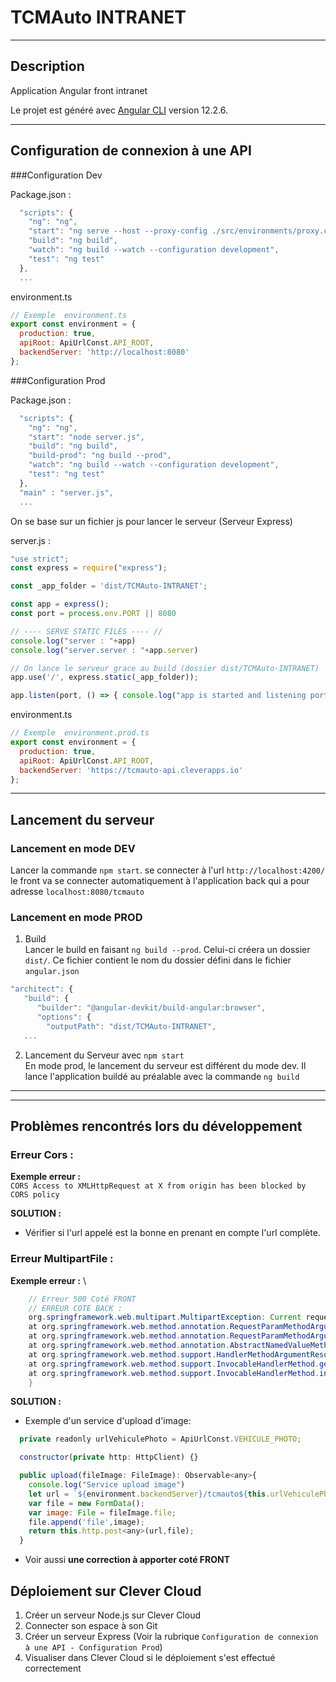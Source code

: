 # TCMAuto INTRANET

-- -
## Description
Application Angular front intranet

Le projet est généré avec [Angular CLI](https://github.com/angular/angular-cli) version 12.2.6.

-- -
## Configuration de connexion à une   API

###Configuration Dev 

Package.json :
``` js
  "scripts": {
    "ng": "ng",
    "start": "ng serve --host --proxy-config ./src/environments/proxy.conf.json",
    "build": "ng build",
    "watch": "ng build --watch --configuration development",
    "test": "ng test"
  },
  ...
```
environment.ts
``` js
// Exemple  environment.ts
export const environment = {
  production: true,
  apiRoot: ApiUrlConst.API_ROOT,
  backendServer: 'http://localhost:8080'
};
```

###Configuration Prod

Package.json :
``` js
  "scripts": {
    "ng": "ng",
    "start": "node server.js",
    "build": "ng build",
    "build-prod": "ng build --prod",
    "watch": "ng build --watch --configuration development",
    "test": "ng test"
  },
  "main" : "server.js",
  ...
```
On se base sur un fichier js pour lancer le serveur (Serveur Express)

server.js :

``` js
"use strict";
const express = require("express");

const _app_folder = 'dist/TCMAuto-INTRANET';

const app = express();
const port = process.env.PORT || 8080

// ---- SERVE STATIC FILES ---- //
console.log("server : "+app)
console.log("server.server : "+app.server)

// On lance le serveur grace au build (dossier dist/TCMAuto-INTRANET)
app.use('/', express.static(_app_folder));

app.listen(port, () => { console.log("app is started and listening port : ", port)})

```

environment.ts

``` js
// Exemple  environment.prod.ts
export const environment = {
  production: true,
  apiRoot: ApiUrlConst.API_ROOT,
  backendServer: 'https://tcmauto-api.cleverapps.io'
};
```
-- -
## Lancement du serveur
### Lancement en mode DEV

Lancer la commande `npm start`. se connecter à l'url `http://localhost:4200/` le front va se connecter automatiquement à l'application
back qui a pour adresse `localhost:8080/tcmauto`

### Lancement en mode PROD
1) Build\
Lancer le build en faisant `ng build --prod`. Celui-ci créera un dossier `dist/`. 
Ce fichier contient le nom du dossier défini dans le fichier `angular.json`
``` js
"architect": {
   "build": {
      "builder": "@angular-devkit/build-angular:browser",
      "options": {
        "outputPath": "dist/TCMAuto-INTRANET",
   ...
```
2) Lancement du Serveur avec `npm start`\
En mode prod, le lancement du serveur est différent du mode dev. Il lance l'application buildé au préalable avec la commande `ng build`
-- -
-- -
## Problèmes rencontrés lors du développement
### Erreur Cors :

**Exemple erreur :** \
``CORS Access to XMLHttpRequest at X from origin has been blocked by CORS policy``

**SOLUTION :**

- Vérifier si l'url appelé est la bonne en prenant en compte l'url complète. 

### Erreur MultipartFile :

**Exemple erreur :** \
``` java
    // Erreur 500 Coté FRONT
    // ERREUR COTE BACK :
    org.springframework.web.multipart.MultipartException: Current request is not a multipart request
	at org.springframework.web.method.annotation.RequestParamMethodArgumentResolver.handleMissingValueInternal(RequestParamMethodArgumentResolver.java:210) ~[spring-web-5.3.14.jar:5.3.14]
	at org.springframework.web.method.annotation.RequestParamMethodArgumentResolver.handleMissingValue(RequestParamMethodArgumentResolver.java:193) ~[spring-web-5.3.14.jar:5.3.14]
	at org.springframework.web.method.annotation.AbstractNamedValueMethodArgumentResolver.resolveArgument(AbstractNamedValueMethodArgumentResolver.java:114) ~[spring-web-5.3.14.jar:5.3.14]
	at org.springframework.web.method.support.HandlerMethodArgumentResolverComposite.resolveArgument(HandlerMethodArgumentResolverComposite.java:121) ~[spring-web-5.3.14.jar:5.3.14]
	at org.springframework.web.method.support.InvocableHandlerMethod.getMethodArgumentValues(InvocableHandlerMethod.java:179) ~[spring-web-5.3.14.jar:5.3.14]
	at org.springframework.web.method.support.InvocableHandlerMethod.invokeForRequest(InvocableHandlerMethod.java:146) ~[spring-web-5.3.14.jar:5.3.14]
    }
```

**SOLUTION :**

- Exemple d'un service d'upload d'image:
``` js
  private readonly urlVehiculePhoto = ApiUrlConst.VEHICULE_PHOTO;

  constructor(private http: HttpClient) {}

  public upload(fileImage: FileImage): Observable<any>{
    console.log("Service upload image")
    let url = `${environment.backendServer}/tcmauto${this.urlVehiculePhoto}/upload` ;
    var file = new FormData();
    var image: File = fileImage.file;
    file.append('file',image);
    return this.http.post<any>(url,file);
  }

```
- Voir aussi **une correction à apporter coté FRONT**

## Déploiement sur Clever Cloud

1) Créer un serveur Node.js sur Clever Cloud
2) Connecter son espace à son Git
3) Créer un serveur Express (Voir la rubrique ``Configuration de connexion à une API - Configuration Prod``)
4) Visualiser dans Clever Cloud si le déploiement s'est effectué correctement
